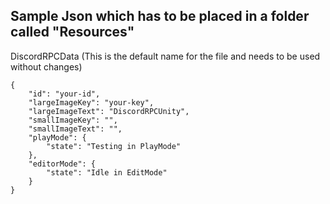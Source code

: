 ## Sample Json which has to be placed in a folder called "Resources"

DiscordRPCData (This is the default name for the file and needs to be used without changes)
```
{
    "id": "your-id",
    "largeImageKey": "your-key",
    "largeImageText": "DiscordRPCUnity",
    "smallImageKey": "",
    "smallImageText": "",
    "playMode": {
        "state": "Testing in PlayMode"
    },
    "editorMode": {
        "state": "Idle in EditMode"
    }
}
```
